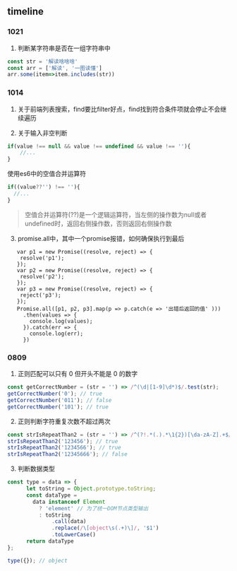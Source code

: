 ## timeline

### 1021

1. 判断某字符串是否在一组字符串中
```javascript
const str = '解读啥啥啥'
const arr = ['解读', '一图读懂']
arr.some(item=>item.includes(str))
```

### 1014

1. 关于前端列表搜索，find要比filter好点，find找到符合条件项就会停止不会继续遍历

2. 关于输入非空判断
```javascript
if(value !== null && value !== undefined && value !== ''){
    //...
}
```
使用es6中的空值合并运算符
```javascript
if((value??'') !== ''){
  //...
}
```
> 空值合并运算符(??)是一个逻辑运算符，当左侧的操作数为null或者undefined时，返回右侧操作数，否则返回右侧操作数

3. promise.all中，其中一个promise报错，如何确保执行到最后
```
   var p1 = new Promise((resolve, reject) => {
   	resolve('p1');
   });
   var p2 = new Promise((resolve, reject) => {
   	resolve('p2');
   });
   var p3 = new Promise((resolve, reject) => {
   	reject('p3');
   });
   Promise.all([p1, p2, p3].map(p => p.catch(e => '出错后返回的值' )))
     .then(values => {
       console.log(values);
     }).catch(err => {
       console.log(err);
     })
```

### 0809  

1. 正则匹配可以只有 0 但开头不能是 0 的数字

``` javascript
const getCorrectNumber = (str = '') => /^(\d|[1-9]\d*)$/.test(str);
getCorrectNumber('0'); // true
getCorrectNumber('011'); // false
getCorrectNumber('101'); // true
```

2. 正则判断字符重复次数不超过两次
```javascript
const strIsRepeatThan2 = (str = '') => /^(?!.*(.).*\1{2})[\da-zA-Z].+$/.test(str);
strIsRepeatThan2('123456'); // true
strIsRepeatThan2('1234566'); // true
strIsRepeatThan2('12345666'); // false
```

3. 判断数据类型
```javascript
const type = data => {
      let toString = Object.prototype.toString;
      const dataType =
        data instanceof Element
          ? 'element' // 为了统一DOM节点类型输出
          : toString
              .call(data)
              .replace(/\[object\s(.+)\]/, '$1')
              .toLowerCase()
      return dataType
};

type({}); // object
```
